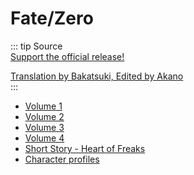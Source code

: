 # Fate/Zero  
  
::: tip Source  
[Support the official release!](https://www.amazon.co.jp/-/en/gp/product/B08KWMBMYF?ref_=dbs_p_mng_rwt_ser_shvlr&storeType=ebooks)  
  
[Translation by Bakatsuki, Edited by Akano](https://www.baka-tsuki.org/project/index.php?title=Fate/Zero)  
:::  
  
* [Volume 1](Zero/Vol-1.md)  
* [Volume 2](Zero/Vol-2.md)  
* [Volume 3](Zero/Vol-3.md)  
* [Volume 4](Zero/Vol-4.md)  
* [Short Story - Heart of Freaks](Zero/HeartofFreaks.md)  
* [Character profiles](Zero/profiles.md)  
